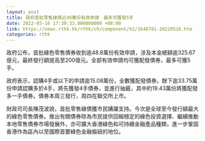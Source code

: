 ```yaml
---
layout: post
title: 政府首批零售綠債近49萬份有效申請　最多可獲發5手
date: 2022-05-16 17:39:33.000000000 +08:00
link: https://news.rthk.hk/rthk/ch/component/k2/1648781-20220516.htm
categories: rthk
---
```


政府公布，首批綠色零售債券收到逾48.8萬份有效申請，涉及本金總額逾325.67億元，最終發行額提高至200億元。全部有效申請均可獲配發債券，最多可獲5手。

政府表示，認購4手或以下的申請逾15.08萬份，全數獲配發債券。餘下逾33.75萬份申請認購多於4手，將先獲發4手債券，並進行抽籤，其中約19.43萬份將獲配發多一手債券。債券本周三發行，周四在聯交所上市。

財政司司長陳茂波說，首批零售綠債獲市民踴躍支持。今次是全球至今發行額最大的綠色零售債券。推出有關債券除為市民提供回報穩定的綠色投資選擇、繼續推動本地零售債券市場發展外，亦可擴大香港綠色和可持續金融產品種類，進一步鞏固香港作為區內以至國際首要綠色金融樞紐的地位。
